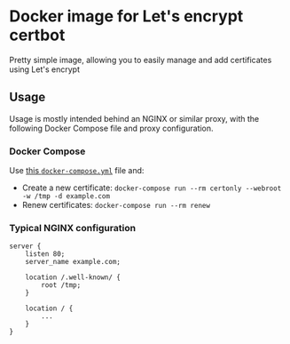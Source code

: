 # Docker image for Let's encrypt certbot

Pretty simple image, allowing you to easily manage and add certificates using Let's encrypt

## Usage

Usage is mostly intended behind an NGINX or similar proxy, with the following Docker Compose file and proxy configuration.

### Docker Compose

Use [this `docker-compose.yml`](docker-compose.yml) file and:

* Create a new certificate: `docker-compose run --rm certonly --webroot -w /tmp -d example.com`
* Renew certificates: `docker-compose run --rm renew`

### Typical NGINX configuration

```nginx
server {
    listen 80;
    server_name example.com;

    location /.well-known/ {
        root /tmp;
    }

    location / {
        ...
    }
}
```

